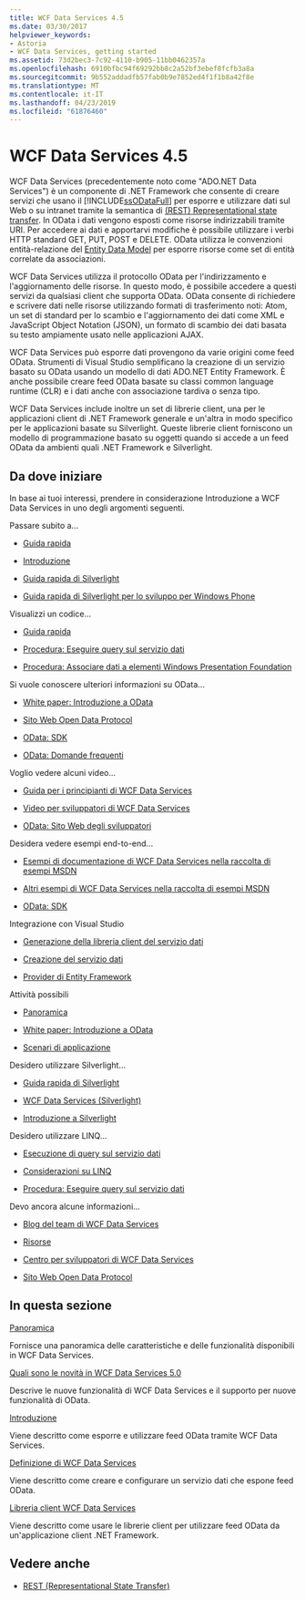 ```yaml
---
title: WCF Data Services 4.5
ms.date: 03/30/2017
helpviewer_keywords:
- Astoria
- WCF Data Services, getting started
ms.assetid: 73d2bec3-7c92-4110-b905-11bb0462357a
ms.openlocfilehash: 6910bfbc94f69292bb8c2a52bf3ebef8fcfb3a8a
ms.sourcegitcommit: 9b552addadfb57fab0b9e7852ed4f1f1b8a42f8e
ms.translationtype: MT
ms.contentlocale: it-IT
ms.lasthandoff: 04/23/2019
ms.locfileid: "61876460"
---
```

# <a name="wcf-data-services-45"></a>WCF Data Services 4.5

WCF Data Services (precedentemente noto come "ADO.NET Data Services") è un componente di .NET Framework che consente di creare servizi che usano il [!INCLUDE[ssODataFull](../../../../includes/ssodatafull-md.md)] per esporre e utilizzare dati sul Web o su intranet tramite la semantica di [ (REST) Representational state transfer](https://go.microsoft.com/fwlink/?LinkId=113919). In OData i dati vengono esposti come risorse indirizzabili tramite URI. Per accedere ai dati e apportarvi modifiche è possibile utilizzare i verbi HTTP standard GET, PUT, POST e DELETE. OData utilizza le convenzioni entità-relazione del [Entity Data Model](../../../../docs/framework/data/adonet/entity-data-model.md) per esporre risorse come set di entità correlate da associazioni.

WCF Data Services utilizza il protocollo OData per l'indirizzamento e l'aggiornamento delle risorse. In questo modo, è possibile accedere a questi servizi da qualsiasi client che supporta OData. OData consente di richiedere e scrivere dati nelle risorse utilizzando formati di trasferimento noti: Atom, un set di standard per lo scambio e l'aggiornamento dei dati come XML e JavaScript Object Notation (JSON), un formato di scambio dei dati basata su testo ampiamente usato nelle applicazioni AJAX.

WCF Data Services può esporre dati provengono da varie origini come feed OData. Strumenti di Visual Studio semplificano la creazione di un servizio basato su OData usando un modello di dati ADO.NET Entity Framework. È anche possibile creare feed OData basate su classi common language runtime (CLR) e i dati anche con associazione tardiva o senza tipo.

WCF Data Services include inoltre un set di librerie client, una per le applicazioni client di .NET Framework generale e un'altra in modo specifico per le applicazioni basate su Silverlight. Queste librerie client forniscono un modello di programmazione basato su oggetti quando si accede a un feed OData da ambienti quali .NET Framework e Silverlight.

## <a name="where-should-i-start"></a>Da dove iniziare

In base ai tuoi interessi, prendere in considerazione Introduzione a WCF Data Services in uno degli argomenti seguenti.

Passare subito a...

- [Guida rapida](../../../../docs/framework/data/wcf/quickstart-wcf-data-services.md)

- [Introduzione](../../../../docs/framework/data/wcf/getting-started-with-wcf-data-services.md)

- [Guida rapida di Silverlight](https://go.microsoft.com/fwlink/?LinkID=192782)

- [Guida rapida di Silverlight per lo sviluppo per Windows Phone](https://go.microsoft.com/fwlink/?LinkID=214535)

Visualizzi un codice...

- [Guida rapida](../../../../docs/framework/data/wcf/quickstart-wcf-data-services.md)

- [Procedura: Eseguire query sul servizio dati](../../../../docs/framework/data/wcf/how-to-execute-data-service-queries-wcf-data-services.md)

- [Procedura: Associare dati a elementi Windows Presentation Foundation](../../../../docs/framework/data/wcf/bind-data-to-wpf-elements-wcf-data-services.md)

Si vuole conoscere ulteriori informazioni su OData...

- [White paper: Introduzione a OData](https://go.microsoft.com/fwlink/?LinkId=220867)

- [Sito Web Open Data Protocol](https://go.microsoft.com/fwlink/?LinkID=184554)

- [OData: SDK](https://go.microsoft.com/fwlink/?LinkID=185248)

- [OData: Domande frequenti](https://go.microsoft.com/fwlink/?LinkId=185867)

Voglio vedere alcuni video...

- [Guida per i principianti di WCF Data Services](https://go.microsoft.com/fwlink/?LinkId=220864)

- [Video per sviluppatori di WCF Data Services](https://go.microsoft.com/fwlink/?LinkId=220861)

- [OData: Sito Web degli sviluppatori](https://go.microsoft.com/fwlink/?LinkId=185866)

Desidera vedere esempi end-to-end...

- [Esempi di documentazione di WCF Data Services nella raccolta di esempi MSDN](https://go.microsoft.com/fwlink/?LinkID=220865)

- [Altri esempi di WCF Data Services nella raccolta di esempi MSDN](https://go.microsoft.com/fwlink/?LinkId=220866)

- [OData: SDK](https://go.microsoft.com/fwlink/?LinkID=185248)

Integrazione con Visual Studio

- [Generazione della libreria client del servizio dati](../../../../docs/framework/data/wcf/generating-the-data-service-client-library-wcf-data-services.md)

- [Creazione del servizio dati](../../../../docs/framework/data/wcf/creating-the-data-service.md)

- [Provider di Entity Framework](../../../../docs/framework/data/wcf/entity-framework-provider-wcf-data-services.md)

Attività possibili

- [Panoramica](../../../../docs/framework/data/wcf/wcf-data-services-overview.md)

- [White paper: Introduzione a OData](https://go.microsoft.com/fwlink/?LinkId=220867)

- [Scenari di applicazione](../../../../docs/framework/data/wcf/application-scenarios-wcf-data-services.md)

Desidero utilizzare Silverlight...

- [Guida rapida di Silverlight](https://go.microsoft.com/fwlink/?LinkID=192782)

- [WCF Data Services (Silverlight)](https://go.microsoft.com/fwlink/?LinkID=143149)

- [Introduzione a Silverlight](https://go.microsoft.com/fwlink/?LinkId=148366)

Desidero utilizzare LINQ...

- [Esecuzione di query sul servizio dati](../../../../docs/framework/data/wcf/querying-the-data-service-wcf-data-services.md)

- [Considerazioni su LINQ](../../../../docs/framework/data/wcf/linq-considerations-wcf-data-services.md)

- [Procedura: Eseguire query sul servizio dati](../../../../docs/framework/data/wcf/how-to-execute-data-service-queries-wcf-data-services.md)

Devo ancora alcune informazioni...

- [Blog del team di WCF Data Services](https://go.microsoft.com/fwlink/?LinkID=150511)

- [Risorse](../../../../docs/framework/data/wcf/wcf-data-services-resources.md)

- [Centro per sviluppatori di WCF Data Services](https://go.microsoft.com/fwlink/?LinkId=220868)

- [Sito Web Open Data Protocol](https://go.microsoft.com/fwlink/?LinkID=184554)

## <a name="in-this-section"></a>In questa sezione

[Panoramica](../../../../docs/framework/data/wcf/wcf-data-services-overview.md)

Fornisce una panoramica delle caratteristiche e delle funzionalità disponibili in WCF Data Services.

[Quali sono le novità in WCF Data Services 5.0](https://docs.microsoft.com/previous-versions/dotnet/wcf-data-services/ee373845(v=vs.103))

Descrive le nuove funzionalità di WCF Data Services e il supporto per nuove funzionalità di OData.

[Introduzione](../../../../docs/framework/data/wcf/getting-started-with-wcf-data-services.md)

Viene descritto come esporre e utilizzare feed OData tramite WCF Data Services.

[Definizione di WCF Data Services](../../../../docs/framework/data/wcf/defining-wcf-data-services.md)

Viene descritto come creare e configurare un servizio dati che espone feed OData.

[Libreria client WCF Data Services](../../../../docs/framework/data/wcf/wcf-data-services-client-library.md)

Viene descritto come usare le librerie client per utilizzare feed OData da un'applicazione client .NET Framework.

## <a name="see-also"></a>Vedere anche

- [REST (Representational State Transfer)](https://go.microsoft.com/fwlink/?LinkId=113919)
